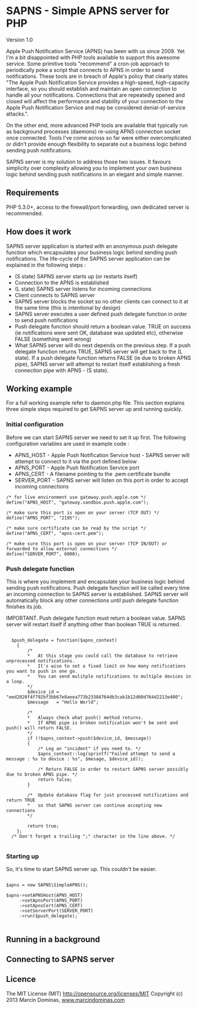 SAPNS - Simple APNS server for PHP
=====

Version 1.0

Apple Push Notification Service (APNS) has been with us since 2009. Yet I'm a bit disappointed with PHP tools available to support this awesome service. 
Some primitive tools "recommend" a cron-job approach to periodically poke a script that connects to APNS in order to send notifications. These tools are in breach of Apple's policy that clearly states "The Apple Push Notification Service provides a high-speed, high-capacity interface, so you should establish and maintain an open connection to handle all your notifications. Connections that are repeatedly opened and closed will affect the performance and stability of your connection to the Apple Push Notification Service and may be considered denial-of-service attacks.".

On the other end, more advanced PHP tools are available that typically run as background processes (daemons) re-using APNS connection socket once connected. Tools I've come across so far were either overcomplicated or didn't provide enough flexibility to separate out a business logic behind sending push notifications.

SAPNS server is my solution to address those two issues. It favours simplicity over complexity allowing you to implement your own business logic behind sending push notifications in an elegant and simple manner.

## Requirements

PHP 5.3.0+, access to the firewall/port forwarding, own dedicated server is recommended.

## How does it work

SAPNS server application is started with an anonymous push delegate function which encapsulates your business logic behind sending push notifications.
The life-cycle of the SAPNS server application can be explained in the following steps :

* (S state) SAPNS server starts up (or restarts itself)
* Connection to the APNS is established
* (L state) SAPNS server listens for incoming connections
* Client connects to SAPNS server
* SAPNS server blocks the socket so no other clients can connect to it at the same time (this is intentional by design)
* SAPNS server executes a user defined push delegate function in order to send push notifications
* Push delegate function should return a boolean value. TRUE on success (ie notifications were sent OK, database was updated etc), otherwise FALSE (something went wrong)
* What SAPNS server will do next depends on the previous step. If a push delegate function returns TRUE, SAPNS server will get back to the (L state). If a push delegate function returns FALSE (ie due to broken APNS pipe), SAPNS server will attempt to restart itself establishing a fresh connection pipe with APNS - (S state).

## Working example

For a full working example refer to daemon.php file. This section explains three simple steps required to get SAPNS server up and running quickly.

### Initial configuration

Before we can start SAPNS server we need to set it up first. The following configuration variables are used in example code :
* APNS_HOST - Apple Push Notification Service host - SAPNS server will attempt to connect to it via the port defined below
* APNS_PORT - Apple Push Notification Service port
* APNS_CERT - A filename pointing to the .pem certificate bundle
* SERVER_PORT - SAPNS server will listen on this port in order to accept incoming connections

<pre><code>/* for live environment use gateway.push.apple.com */
define("APNS_HOST", "gateway.sandbox.push.apple.com");

/* make sure this port is open on your server (TCP OUT) */
define("APNS_PORT", "2195");

/* make sure certificate can be read by the script */
define("APNS_CERT", "apns-cert.pem");

/* make sure this port is open on your server (TCP IN/OUT) or forwarded to allow external connections */
define("SERVER_PORT", 6000);
</code></pre>

### Push delegate function

This is where you implement and encapsulate your business logic behind sending push notifications. Push delegate function will be called every time an incoming connection to SAPNS server is established. SAPNS server will automatically block any other connections until push delegate function finishes its job. 

IMPORTANT. Push delegate function must return a boolean value. SAPNS server will restart itself if anything other than boolean TRUE is returned.

<pre><code>
  $push_delegate = function($apns_context)
	{
		/* 
		*	At this stage you could call the database to retrieve unprocessed notifications.
		*	It's wise to set a fixed limit on how many notifications you want to push in one go.
		*	You can send mulitple notifications to multiple devices in a loop.
		*/
		$device_id = "eed2020f4f792bf3bb67e8aeea773b23384764db3cab1b12d60d764d2213e400";
		$message   = "Hello World";

		/* 
		*	Always check what push() method returns. 
		*	If APNS pipe is broken notification won't be sent and push() will return FALSE.
		*/
		if (!$apns_context->push($device_id, $message))
		{
			/* Log an "incident" if you need to. */			
			$apns_context::log(sprintf("Failed attempt to send a message : %s to device : %s", $mesage, $device_id));

			/* Return FALSE in order to restart SAPNS server possibly due to broken APNS pipe. */
			return false;
		}

		/* 	Update database flag for just processed notifications and return TRUE 
		* 	so that SAPNS server can continue accepting new connections
		*/

		return true;
	};
  /* Don't forget a trailing ";" character in the line above. */

</code></pre>

### Starting up

So, it's time to start SAPNS server up. This couldn't be easier.

<pre><code>
$apns = new SAPNS\SimpleAPNS();

$apns->setAPNSHost(APNS_HOST)
     ->setApnsPort(APNS_PORT)
     ->setApnsCert(APNS_CERT)
     ->setServerPort(SERVER_PORT)
     ->run($push_delegate);

</code></pre>


## Running in a background

## Connecting to SAPNS server

## Licence

The MIT License (MIT) http://opensource.org/licenses/MIT
Copyright (c) 2013 Marcin Dominas, www.marcindominas.com
